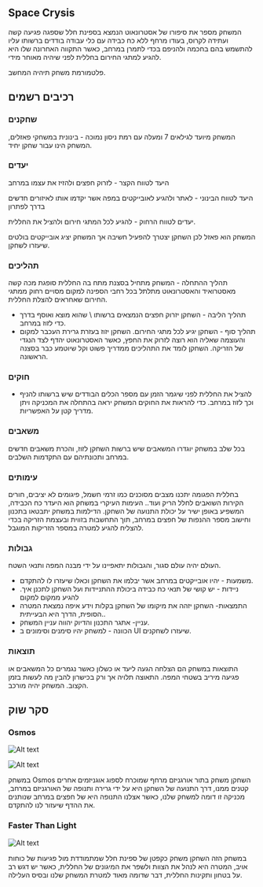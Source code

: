
## Space Crysis

המשחק מספר את סיפורו של אסטרונאוט הנמצא בספינת חלל שספגה פגיעה קשה ועתידה לקרוס, בעודו מרחף ללא כח כבידה עם כלי עבודה בודדים ברשותו עליו להתשמש בהם בחכמה ולהניפם בכדי לתמרן במרחב, כאשר התקווה האחרונה שלו היא להגיע למתגי החירום בחללית לפני שיהיה מאוחר מידי.  

פלטמורמת משחק תיהיה המחשב.
## רכיבים רשמים 
### שחקנים 

המשחק מיועד לגילאים 7 ומעלה עם רמת ניסון נמוכה - בינונית במשחקי פאזלים, המשחק הינו עבור שחקן יחיד.



### יעדים

היעד לטווח הקצר - לזרוק חפצים ולהזיז את עצמו במרחב 

היעד לטווח הבינוני - לאתר ולהגיע לאובייקטים במפה אשר יקדמו אותו לאיזורים חדשים בדרך לפתרון

יעדים לטווח הרחוק - להגיע לכל המתגי חירום ולהציל את החללית.

המשחק הוא פאזל לכן השחקן יצטרך להפעיל חשיבה אך המשחק יציג אובייקטים בולטים שיעזרו לשחקן.


### תהליכים 

תהליך ההתחלה - המשחק מתחיל בסצנת מתח בה החללית סופגת מכה קשה מאסטרואיד והאסטרונאוט מתלתל בכל רחבי הספינה למקום מסויים רחוק ממתגי החירום שאחראים להצלת החללית.
*	תהליך הליבה - השחקן יזרוק חפצים הנמצאים ברשותו \ שהוא מוצא ואוסף בדרך כדי לזוז במרחב.
*	תהליך סוף - השחקן יגיע לכל מתגי החירום.
השחקן יזוז בעזרת גרירת העכבר למקום והעוצמה שאליה הוא רוצה לזרוק את החפץ, כאשר האסטרונאוט יהדף לצד הנגדי של הזריקה. 
השחקן לומד את התהליכים ממדריך פשוט וקל שיוטמע כבר בסצנה הראשונה. 
 


### חוקים
*	להציל את החללית לפני שיגמר הזמן עם מספר הכלים הבודדים שיש ברשותו להניף וכך לזוז במרחב.
כדי להראות את החוקים המשחק יראה בהתחלה את המכניקה ויתן מדריך קטן על האפשריות.


### משאבים

בכל שלב במשחק יוגדרו המשאבים שיש ברשות השחקן לזוז, והכרת משאבים חדשים במרחב ותכונתיהם עם התקדמות השלבים.

### עימותים
בחללית הפגומה יתכנו מצבים מסוכנים כמו זרמי חשמל, פיגומים לא יציבים, חורים הקירות השואבים לחלל הריק ועוד..
העימות העיקרי במשחק הוא היעדר כח הכבידה, המשפיע באופן ישיר על יכולת התנועה של השחקן.
הדילמות במשחק יתבטאו בתכנון וחישוב מספר ההנפות של חפצים במרחב, תוך התחשבות בזווית ובעצמת הזריקה בכדי להצליח להגיע למטרה במספר הזריקות המוגבל. 

### גבולות
העולם יהיה עולם סגור, והגבולות יתאפיינו על ידי מבנה המפה ותנאי השטח.
*	משמעות - יהיו אובייקטים במרחב אשר יבלמו את השחקן וכאלו שיעזרו לו להתקדם.
*	.ניידות - יש קושי של תנאי כח כבידה ביכולת ההתניידות ועל השחקן לתכנן איך להגיע ממקום למקום  
*	התמצאות- השחקן יזהה את מיקומו של השחקן בקלות וידע איפה נמצאת המטרה הסופית, הדרך היא הבעייתית..
*	עניין- אתגר התכנון והדיוק יהווה עניין המשחק. 
*	הכוונה - למשחק יהיו סימנים וסימונים ב UI שיעזרו לשחקנים.



### תוצאות 

התוצאות במשחק הם הצלחה הגעה ליעד או כשלון כאשר נגמרים כל המשאבים או פגיעה מיריב בשטחי המפה.
התאוצה תלויה אך ורק בכישרון להבין מה לעשות בזמן הקצוב.
המשחק יהיה מורכב.

## סקר שוק

### Osmos

![Alt text](Assets/Formal%20Elements/header-osmos.png)

![Alt text](Assets/Formal%20Elements/maxresdefault.jpg)

במשחק Osmos השחקן משחק בתור אורגניזם מרחף שמוכרח לספוג אוגניזמים אחרים קטנים ממנו, דרך התנועה של השחקן היא על ידי גרירה ותנופה של האורגניזם במרחב, מכניקה זו דומה למשחק שלנו, כאשר אצלנו התנופה היא של חפצים במרחב שנותנים את ההדף שיעזור לנו להתקדם.

### Faster Than Light

![Alt text](Assets/Formal%20Elements/EGS_SubsetGames_FTLFasterThanLight_S1-2560x1440-6f03975250e46dcf8aff0d33aec88cace4f63faf.jpg)

במשחק הזה השחקן משחק כקפטן של ספינת חלל שמתמודדת מול פגיעות של כוחות אויב, המטרה היא לנהל את הצוות ולשפר את המיגונים של החללית, כאשר יש דגש רב על בטחון ותקינות החללית, דבר שדומה מאוד למטרת המשחק שלנו ובסיס העלילה.